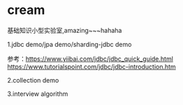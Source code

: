 # cream
基础知识小型实验室,amazing~~~hahaha


1.jdbc demo/jpa demo/sharding-jdbc demo

参考：https://www.yiibai.com/jdbc/jdbc_quick_guide.html
      https://www.tutorialspoint.com/jdbc/jdbc-introduction.htm
      
2.collection demo

3.interview algorithm





